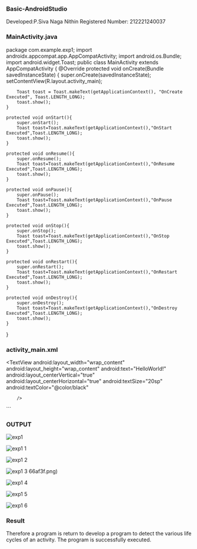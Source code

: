 ### Basic-AndroidStudio
Developed:P.Siva Naga Nithin
Registered Number: 212221240037

### MainActivity.java
package com.example.exp1;
import androidx.appcompat.app.AppCompatActivity;
import android.os.Bundle;
import android.widget.Toast;
public class MainActivity extends AppCompatActivity {
  @Override
    protected void onCreate(Bundle savedInstanceState) {
        super.onCreate(savedInstanceState);
        setContentView(R.layout.activity_main);




        Toast toast = Toast.makeText(getApplicationContext(), "OnCreate Executed", Toast.LENGTH_LONG);
        toast.show();
    }

    protected void onStart(){
        super.onStart();
        Toast toast=Toast.makeText(getApplicationContext(),"OnStart Executed",Toast.LENGTH_LONG);
        toast.show();
    }

    protected void onResume(){
        super.onResume();
        Toast toast=Toast.makeText(getApplicationContext(),"OnResume Executed",Toast.LENGTH_LONG);
        toast.show();
    }

    protected void onPause(){
        super.onPause();
        Toast toast=Toast.makeText(getApplicationContext(),"OnPause Executed",Toast.LENGTH_LONG);
        toast.show();
    }

    protected void onStop(){
        super.onStop();
        Toast toast=Toast.makeText(getApplicationContext(),"OnStop Executed",Toast.LENGTH_LONG);
        toast.show();
    }

    protected void onRestart(){
        super.onRestart();
        Toast toast=Toast.makeText(getApplicationContext(),"OnRestart Executed",Toast.LENGTH_LONG);
        toast.show();
    }

    protected void onDestroy(){
        super.onDestroy();
        Toast toast=Toast.makeText(getApplicationContext(),"OnDestroy Executed",Toast.LENGTH_LONG);
        toast.show();
    }
}

### activity_main.xml

<?xml version="1.0" encoding="utf-8"?>
<RelativeLayout xmlns:android="http://schemas.android.com/apk/res/android"
    xmlns:app="http://schemas.android.com/apk/res-auto"
    xmlns:tools="http://schemas.android.com/tools"
    android:layout_width="match_parent"
    android:layout_height="match_parent"
    tools:context=".MainActivity">
    <TextView
        android:layout_width="wrap_content"
        android:layout_height="wrap_content"
        android:text="HelloWorld!"
        android:layout_centerVertical="true"
        android:layout_centerHorizontal="true"
        android:textSize="20sp"
        android:textColor="@color/black"

        />
</RelativeLayout>
```

### OUTPUT

![exp1](https://user-images.githubusercontent.com/94154780/190052416-25a54867-0c4b-42b5-af15-e62311575004.png)

![exp1 1](https://user-images.githubusercontent.com/94154780/190052455-49660791-aa68-4744-895d-d71ca3e0833b.png)

![exp1 2](https://user-images.githubusercontent.com/94154780/190052913-b87b7ed1-05fa-43fa-bf27-cf7801f3af03.png)


![exp1 3](https://user-images.githubusercontent.com/94154780/190052488-8be2c88c-bf44-4ce7-8db5-79773331137c.png)
66af3f.png)

![exp1 4](https://user-images.githubusercontent.com/94154780/190052516-966839c6-5648-4cf0-ac9f-9dd28f100d9f.png)

![exp1 5](https://user-images.githubusercontent.com/94154780/190052552-7416c3dc-9aef-45dc-9d60-1d2316c060d5.png)

![exp1 6](https://user-images.githubusercontent.com/94154780/190052576-444c9655-e5ca-449c-9327-01983990c269.png)

### Result

Therefore a program is return to develop a program to detect the various life cycles of an activity. The program is successfully executed.




